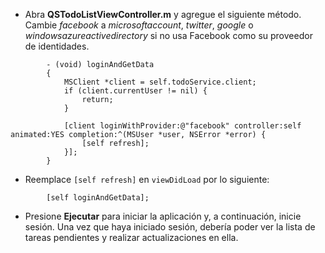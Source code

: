 * Abra **QSTodoListViewController.m** y agregue el siguiente método. Cambie _facebook_ a _microsoftaccount_, _twitter_, _google_ o _windowsazureactivedirectory_ si no usa Facebook como su proveedor de identidades.

```
        - (void) loginAndGetData
        {
            MSClient *client = self.todoService.client;
            if (client.currentUser != nil) {
                return;
            }

            [client loginWithProvider:@"facebook" controller:self animated:YES completion:^(MSUser *user, NSError *error) {
                [self refresh];
            }];
        }
```

* Reemplace `[self refresh]` en `viewDidLoad` por lo siguiente:

```
        [self loginAndGetData];
```

* Presione **Ejecutar** para iniciar la aplicación y, a continuación, inicie sesión. Una vez que haya iniciado sesión, debería poder ver la lista de tareas pendientes y realizar actualizaciones en ella.

<!---HONumber=Oct15_HO3-->
